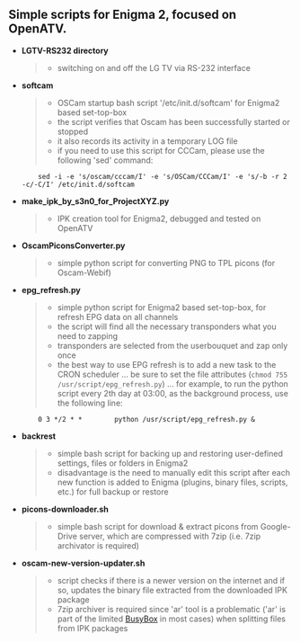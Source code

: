 ## Simple scripts for Enigma 2, focused on OpenATV.

+ **LGTV-RS232 directory**
   > - switching on and off the LG TV via RS-232 interface

+ **softcam**
   > - OSCam startup bash script '/etc/init.d/softcam' for Enigma2 based set-top-box
   > - the script verifies that Oscam has been successfully started or stopped
   > - it also records its activity in a temporary LOG file
   > - if you need to use this script for CCCam, please use the following 'sed' command:
   ``` 
       sed -i -e 's/oscam/cccam/I' -e 's/OSCam/CCCam/I' -e 's/-b -r 2 -c/-C/I' /etc/init.d/softcam
   ```
+ **make_ipk_by_s3n0_for_ProjectXYZ.py**
   > - IPK creation tool for Enigma2, debugged and tested on OpenATV

+ **OscamPiconsConverter.py**
   > - simple python script for converting PNG to TPL picons (for Oscam-Webif)

+ **epg_refresh.py**
   > - simple python script for Enigma2 based set-top-box, for refresh EPG data on all channels
   > - the script will find all the necessary transponders what you need to zapping
   > - transponders are selected from the userbouquet and zap only once
   > - the best way to use EPG refresh is to add a new task to the CRON scheduler ... be sure to set the file attributes (`chmod 755 /usr/script/epg_refresh.py`) ... for example, to run the python script every 2th day at 03:00, as the background process, use the following line:
   
   ```
       0 3 */2 * *        python /usr/script/epg_refresh.py &
   ```

+ **backrest**
   > - simple bash script for backing up and restoring user-defined settings, files or folders in Enigma2
   > - disadvantage is the need to manually edit this script after each new function is added to Enigma (plugins, binary files, scripts, etc.) for full backup or restore

+ **picons-downloader.sh**
   > - simple bash script for download & extract picons from Google-Drive server, which are compressed with 7zip (i.e. 7zip archivator is required)

+ **oscam-new-version-updater.sh**
   > - script checks if there is a newer version on the internet and if so, updates the binary file extracted from the downloaded IPK package
   > - 7zip archiver is required since 'ar' tool is a problematic ('ar' is part of the limited [BusyBox](https://busybox.net/) in most cases) when splitting files from IPK packages
